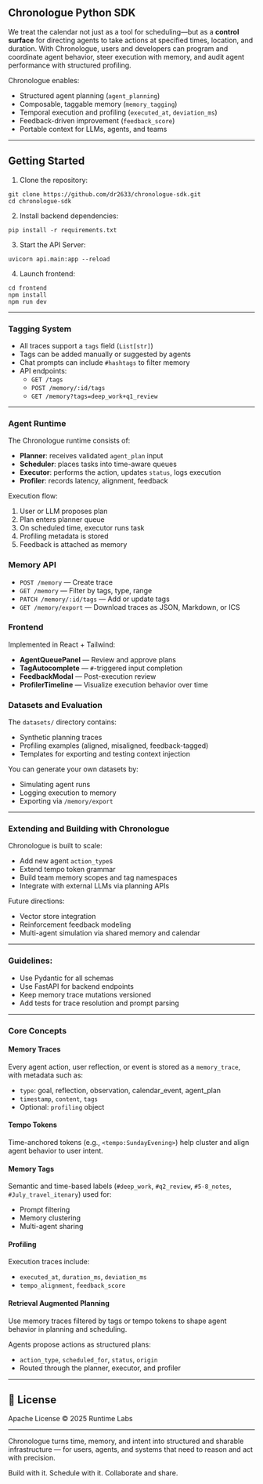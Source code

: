 ## Chronologue Python SDK 


We treat the calendar not just as a tool for scheduling—but as a **control surface** for directing agents to take actions at specified times, location, and duration. With Chronologue, users and developers can program and coordinate agent behavior, steer execution with memory, and audit agent performance with structured profiling.


Chronologue enables: 

- Structured agent planning (`agent_planning`)
- Composable, taggable memory (`memory_tagging`)
- Temporal execution and profiling (`executed_at`, `deviation_ms`)
- Feedback-driven improvement (`feedback_score`)
- Portable context for LLMs, agents, and teams

---

## Getting Started 

1. Clone the repository: 

```
git clone https://github.com/dr2633/chronologue-sdk.git
cd chronologue-sdk
```


2. Install backend dependencies:

```
pip install -r requirements.txt
```

3. Start the API Server: 

```
uvicorn api.main:app --reload
```

4. Launch frontend: 

```
cd frontend
npm install 
npm run dev
```

---

### Tagging System 


- All traces support a `tags` field (`List[str]`)
- Tags can be added manually or suggested by agents
- Chat prompts can include `#hashtags` to filter memory
- API endpoints:
  - `GET /tags`
  - `POST /memory/:id/tags`
  - `GET /memory?tags=deep_work+q1_review`

--- 

### Agent Runtime 

The Chronologue runtime consists of: 

- **Planner**: receives validated `agent_plan` input
- **Scheduler**: places tasks into time-aware queues
- **Executor**: performs the action, updates `status`, logs execution
- **Profiler**: records latency, alignment, feedback

Execution flow:

1. User or LLM proposes plan
2. Plan enters planner queue
3. On scheduled time, executor runs task
4. Profiling metadata is stored
5. Feedback is attached as memory

### Memory API 

- `POST /memory` — Create trace
- `GET /memory` — Filter by tags, type, range
- `PATCH /memory/:id/tags` — Add or update tags
- `GET /memory/export` — Download traces as JSON, Markdown, or ICS

### Frontend 


Implemented in React + Tailwind:

- **AgentQueuePanel** — Review and approve plans
- **TagAutocomplete** — `#`-triggered input completion
- **FeedbackModal** — Post-execution review
- **ProfilerTimeline** — Visualize execution behavior over time


### Datasets and Evaluation 

The `datasets/` directory contains:
- Synthetic planning traces
- Profiling examples (aligned, misaligned, feedback-tagged)
- Templates for exporting and testing context injection

You can generate your own datasets by:
- Simulating agent runs
- Logging execution to memory
- Exporting via `/memory/export`

--- 

### Extending and Building with Chronologue 

Chronologue is built to scale:

- Add new agent `action_type`s
- Extend tempo token grammar
- Build team memory scopes and tag namespaces
- Integrate with external LLMs via planning APIs

Future directions:
- Vector store integration
- Reinforcement feedback modeling
- Multi-agent simulation via shared memory and calendar

--- 

### Guidelines:
- Use Pydantic for all schemas
- Use FastAPI for backend endpoints
- Keep memory trace mutations versioned
- Add tests for trace resolution and prompt parsing

---


### Core Concepts 


#### Memory Traces 

Every agent action, user reflection, or event is stored as a `memory_trace`, with metadata such as:
- `type`: goal, reflection, observation, calendar_event, agent_plan
- `timestamp`, `content`, `tags`
- Optional: `profiling` object

#### Tempo Tokens

Time-anchored tokens (e.g., `<tempo:SundayEvening>`) help cluster and align agent behavior to user intent.

#### Memory Tags

Semantic and time-based labels (`#deep_work`, `#q2_review`, `#5-8_notes`, `#July_travel_itenary`) used for:

- Prompt filtering
- Memory clustering
- Multi-agent sharing

#### Profiling 

Execution traces include:
- `executed_at`, `duration_ms`, `deviation_ms`
- `tempo_alignment`, `feedback_score`

#### Retrieval Augmented Planning 

Use memory traces filtered by tags or tempo tokens to shape agent behavior in planning and scheduling.

Agents propose actions as structured plans:
- `action_type`, `scheduled_for`, `status`, `origin`
- Routed through the planner, executor, and profiler

---

## 📄 License

Apache License © 2025 Runtime Labs

---

Chronologue turns time, memory, and intent into structured and sharable infrastructure — for users, agents, and systems that need to reason and act with precision. 

Build with it. Schedule with it. Collaborate and share. 
